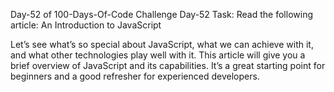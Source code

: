 
Day-52 of 100-Days-Of-Code Challenge
Day-52 Task: Read the following article: An Introduction to JavaScript

Let’s see what’s so special about JavaScript, what we can achieve with it, and what other technologies play well with it. This article will give you a brief overview of JavaScript and its capabilities. It’s a great starting point for beginners and a good refresher for experienced developers.